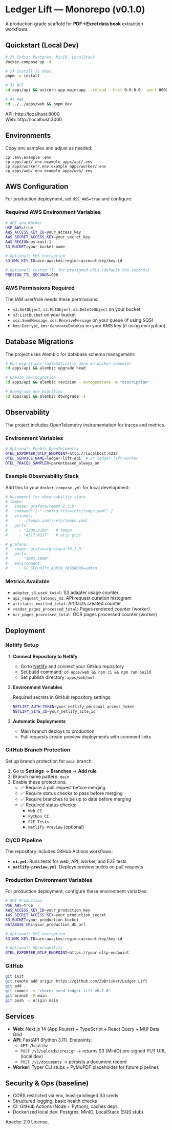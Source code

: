 # Ledger Lift — Monorepo (v0.1.0)

A production‑grade scaffold for **PDF→Excel data book** extraction workflows.

## Quickstart (Local Dev)

```bash
# 1) Infra: Postgres, MinIO, LocalStack
docker-compose up -d

# 2) Install JS deps
pnpm -w install

# 3) API
cd apps/api && uvicorn app.main:app --reload --host 0.0.0.0 --port 8000

# 4) Web
cd ../../apps/web && pnpm dev
```

API: http://localhost:8000  
Web: http://localhost:3000

## Environments

Copy env samples and adjust as needed:

```
cp .env.example .env
cp apps/api/.env.example apps/api/.env
cp apps/worker/.env.example apps/worker/.env
cp apps/web/.env.example apps/web/.env
```

## AWS Configuration

For production deployment, set `USE_AWS=true` and configure:

### Required AWS Environment Variables

```bash
# API and Worker
USE_AWS=true
AWS_ACCESS_KEY_ID=your_access_key
AWS_SECRET_ACCESS_KEY=your_secret_key
AWS_REGION=us-east-1
S3_BUCKET=your-bucket-name

# Optional: KMS encryption
S3_KMS_KEY_ID=arn:aws:kms:region:account:key/key-id

# Optional: Custom TTL for presigned URLs (default 900 seconds)
PRESIGN_TTL_SECONDS=900
```

### AWS Permissions Required

The IAM user/role needs these permissions:

- `s3:GetObject`, `s3:PutObject`, `s3:DeleteObject` on your bucket
- `s3:ListBucket` on your bucket
- `sqs:SendMessage`, `sqs:ReceiveMessage` on your queue (if using SQS)
- `kms:Decrypt`, `kms:GenerateDataKey` on your KMS key (if using encryption)

## Database Migrations

The project uses Alembic for database schema management:

```bash
# Run migrations (automatically done in docker-compose)
cd apps/api && alembic upgrade head

# Create new migration
cd apps/api && alembic revision --autogenerate -m "description"

# Downgrade one migration
cd apps/api && alembic downgrade -1
```

## Observability

The project includes OpenTelemetry instrumentation for traces and metrics.

### Environment Variables

```bash
# Optional: Enable OpenTelemetry
OTEL_EXPORTER_OTLP_ENDPOINT=http://localhost:4317
OTEL_SERVICE_NAME=ledger-lift-api  # or ledger-lift-worker
OTEL_TRACES_SAMPLER=parentbased_always_on
```

### Example Observability Stack

Add this to your `docker-compose.yml` for local development:

```yaml
# Uncomment for observability stack
# tempo:
#   image: grafana/tempo:2.3.0
#   command: [ "-config.file=/etc/tempo.yaml" ]
#   volumes:
#     - ./tempo.yaml:/etc/tempo.yaml
#   ports:
#     - "3200:3200"   # tempo
#     - "4317:4317"   # otlp grpc

# grafana:
#   image: grafana/grafana:10.2.0
#   ports:
#     - "3001:3000"
#   environment:
#     - GF_SECURITY_ADMIN_PASSWORD=admin
```

### Metrics Available

- `adapter_s3_used_total`: S3 adapter usage counter
- `api_request_latency_ms`: API request duration histogram
- `artifacts_emitted_total`: Artifacts created counter
- `render_pages_processed_total`: Pages rendered counter (worker)
- `ocr_pages_processed_total`: OCR pages processed counter (worker)

## Deployment

### Netlify Setup

1. **Connect Repository to Netlify**
   - Go to [Netlify](https://netlify.com) and connect your GitHub repository
   - Set build command: `cd apps/web && npm ci && npm run build`
   - Set publish directory: `apps/web/out`

2. **Environment Variables**
   
   Required secrets in GitHub repository settings:
   ```bash
   NETLIFY_AUTH_TOKEN=your_netlify_personal_access_token
   NETLIFY_SITE_ID=your_netlify_site_id
   ```

3. **Automatic Deployments**
   - Main branch deploys to production
   - Pull requests create preview deployments with comment links

### GitHub Branch Protection

Set up branch protection for `main` branch:

1. Go to **Settings** → **Branches** → **Add rule**
2. Branch name pattern: `main`
3. Enable these protections:
   - ✅ Require a pull request before merging
   - ✅ Require status checks to pass before merging
   - ✅ Require branches to be up to date before merging
   - ✅ Required status checks:
     - `Web CI`
     - `Python CI`
     - `E2E Tests`
     - `Netlify Preview` (optional)

### CI/CD Pipeline

The repository includes GitHub Actions workflows:

- **`ci.yml`**: Runs tests for web, API, worker, and E2E tests
- **`netlify-preview.yml`**: Deploys preview builds on pull requests

### Production Environment Variables

For production deployment, configure these environment variables:

```bash
# API Production
USE_AWS=true
AWS_ACCESS_KEY_ID=your_production_key
AWS_SECRET_ACCESS_KEY=your_production_secret
S3_BUCKET=your-production-bucket
DATABASE_URL=your_production_db_url

# Optional: KMS encryption
S3_KMS_KEY_ID=arn:aws:kms:region:account:key/key-id

# Optional: Observability
OTEL_EXPORTER_OTLP_ENDPOINT=https://your-otlp-endpoint
```

### GitHub

```bash
git init
git remote add origin https://github.com/ZaBrisket/Ledger.Lift
git add .
git commit -m "chore: seed ledger-lift v0.1.0"
git branch -M main
git push -u origin main
```

## Services

- **Web**: Next.js 14 (App Router) + TypeScript + React Query + MUI Data Grid
- **API**: FastAPI (Python 3.11). Endpoints:
  - `GET /healthz`
  - `POST /v1/uploads/presign` → returns S3 (MinIO) pre‑signed PUT URL (local dev)
  - `POST /v1/documents` → persists a document record
- **Worker**: Typer CLI stubs + PyMuPDF placeholder for future pipelines

## Security & Ops (baseline)

- CORS restricted via env, least‑privileged S3 creds
- Structured logging, basic health checks
- CI: GitHub Actions (Node + Python), caches deps
- Dockerized local dev: Postgres, MinIO, LocalStack (SQS stub)

Apache‑2.0 License.
